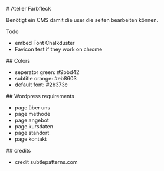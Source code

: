 # Atelier Farbfleck


Benötigt ein CMS damit die user die seiten bearbeiten können.

Todo


* embed Font Chalkduster
* Favicon test if they work on chrome


## Colors

* seperator green: #9bbd42
* subtitle orange: #eb8603
* default font: #2b373c

## Wordpress requirements


* page über uns
* page methode
* page angebot
* page kursdaten
* page standort
* page kontakt

## credits
* credit subtlepatterns.com 